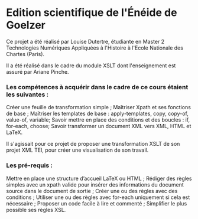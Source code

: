 # Edition scientifique de l'Énéide de Goelzer

Ce projet a été réalisé par Louise Dutertre, étudiante en Master 2 Technologies Numériques Appliquées à l'Histoire à l'Ecole Nationale des Chartes (Paris).

Il a été réalisé dans le cadre du module XSLT dont l'enseignement est assuré par Ariane Pinche.

### Les compétences à acquérir dans le cadre de ce cours étaient les suivantes :
Créer une feuille de transformation simple ;
Maîtriser Xpath et ses fonctions de base ;
Maîtriser les templates de base : apply-templates, copy, copy-of, value-of, variable;
Savoir mettre en place des conditions et des boucles : if, for-each, choose;
Savoir transformer un document XML vers XML, HTML et LaTeX.

Il s'agissait pour ce projet de proposer une transformation XSLT de son projet XML TEI, pour créer une visualisation de son travail.

### Les pré-requis :
Mettre en place une structure d’accueil LaTeX ou HTML ;
Rédiger des règles simples avec un xpath valide pour insérer des informations du document source dans le document de sortie ;
Créer une ou des règles avec des conditions ;
Utiliser une ou des règles avec for-each uniquement si cela est nécessaire ;
Proposer un code facile à lire et commenté ;
Simplifier le plus possible ses règles XSL.
